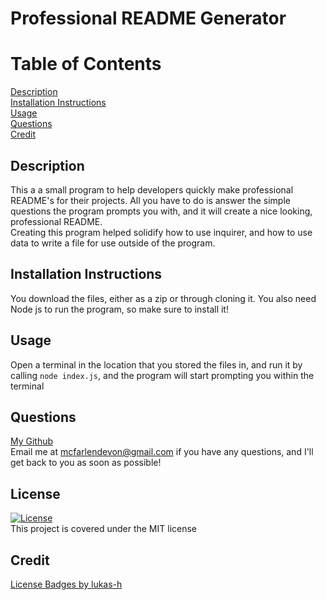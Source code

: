 # Professional README Generator

  # Table of Contents

  [Description](#description) <br>
  [Installation Instructions](#install) <br>
  [Usage](#usage) <br>
  [Questions](#questions) <br>
  [Credit](#credit) <br>
  
  ## Description <a name="description"></a>
  
  This a a small program to help developers quickly make professional README's for their projects. All you have to do is answer the simple questions the program prompts you with, and it will create a nice looking, professional README. <br> Creating this program helped solidify how to use inquirer, and how to use data to write a file for use outside of the program. 

  ## Installation Instructions <a name="install"></a>

  You download the files, either as a zip or through cloning it. You also need Node js to run the program, so make sure to install it!
  
  ## Usage <a name="usage"></a>

  Open a terminal in the location that you stored the files in, and run it by calling `node index.js`, and the program will start prompting you within the terminal

  ## Questions <a name="questions"></a>

  [My Github](https://github.com/DevonMcFarlen) 
  <br>
  Email me at mcfarlendevon@gmail.com if you have any questions, and I'll get back to you as soon as possible!

  ## License
  [![License](https://img.shields.io/badge/License-MIT-yellow.svg)](https://opensource.org/licenses/MIT) <br> This project is covered under the MIT license

  ## Credit <a name="credit"></a>

  [License Badges by lukas-h](https://gist.github.com/lukas-h/2a5d00690736b4c3a7ba)